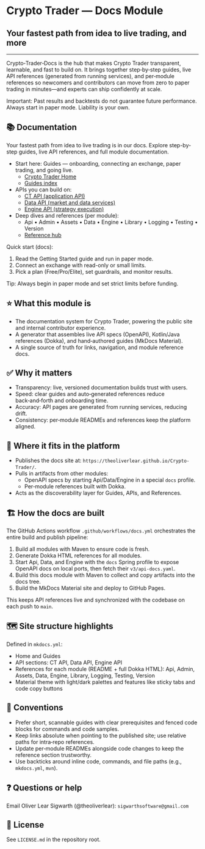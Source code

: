 ﻿# Crypto Trader — Docs Module
## Your fastest path from idea to live trading, and more

---

Crypto‑Trader‑Docs is the hub that makes Crypto Trader transparent, learnable,
and fast to build on. It brings together step‑by‑step guides, live API 
references (generated from running services), and per‑module references so 
newcomers and contributors can move from zero to paper trading in minutes—and
experts can ship confidently at scale.

Important: Past results and backtests do not guarantee future performance. 
Always start in paper mode. Liability is your own.

## 📚 Documentation
Your fastest path from idea to live trading is in our docs. Explore 
step-by-step guides, live API references, and full module documentation.

- Start here: Guides — onboarding, connecting an exchange, paper trading, and
  going live.
    - [Crypto Trader Home](https://theoliverlear.github.io/Crypto-Trader/)
    - [Guides index](https://theoliverlear.github.io/Crypto-Trader/guides/)
- APIs you can build on:
    - [CT API (application API)](https://theoliverlear.github.io/Crypto-Trader/api/)
    - [Data API (market and data services)](https://theoliverlear.github.io/Crypto-Trader/data/)
    - [Engine API (strategy execution)](https://theoliverlear.github.io/Crypto-Trader/engine/)
- Deep dives and references (per module):
    - Api • Admin • Assets • Data • Engine • Library • Logging • Testing •
      Version
    - [Reference hub](https://theoliverlear.github.io/Crypto-Trader/reference/)

Quick start (docs):
1. Read the Getting Started guide and run in paper mode.
2. Connect an exchange with read-only or small limits.
3. Pick a plan (Free/Pro/Elite), set guardrails, and monitor results.

Tip: Always begin in paper mode and set strict limits before funding.

## ⭐️ What this module is
- The documentation system for Crypto Trader, powering the public site and 
  internal contributor experience.
- A generator that assembles live API specs (OpenAPI), Kotlin/Java references
  (Dokka), and hand‑authored guides (MkDocs Material).
- A single source of truth for links, navigation, and module reference docs.

## ✅ Why it matters
- Transparency: live, versioned documentation builds trust with users.
- Speed: clear guides and auto‑generated references reduce back‑and‑forth and
  onboarding time.
- Accuracy: API pages are generated from running services, reducing drift.
- Consistency: per‑module READMEs and references keep the platform aligned.

## 🔗 Where it fits in the platform
- Publishes the docs site at: `https://theoliverlear.github.io/Crypto-Trader/`.
- Pulls in artifacts from other modules:
  - OpenAPI specs by starting Api/Data/Engine in a special `docs` profile.
  - Per‑module references built with Dokka.
- Acts as the discoverability layer for Guides, APIs, and References.

## 🏗️ How the docs are built
The GitHub Actions workflow `.github/workflows/docs.yml` orchestrates the 
entire build and publish pipeline:

1. Build all modules with Maven to ensure code is fresh.
2. Generate Dokka HTML references for all modules.
3. Start Api, Data, and Engine with the `docs` Spring profile to expose
   OpenAPI docs on local ports, then fetch their `v3/api-docs.yaml`.
4. Build this docs module with Maven to collect and copy artifacts into the 
   docs tree.
5. Build the MkDocs Material site and deploy to GitHub Pages.

This keeps API references live and synchronized with the codebase on each push
to `main`.


## 🗺️ Site structure highlights
Defined in `mkdocs.yml`:
- Home and Guides
- API sections: CT API, Data API, Engine API
- References for each module (README + full Dokka HTML): Api, Admin, Assets,
  Data, Engine, Library, Logging, Testing, Version
- Material theme with light/dark palettes and features like sticky tabs and
  code copy buttons

## 📝 Conventions
- Prefer short, scannable guides with clear prerequisites and fenced code 
  blocks for commands and code samples.
- Keep links absolute when pointing to the published site; use relative paths
  for intra‑repo references.
- Update per‑module READMEs alongside code changes to keep the reference 
  section trustworthy.
- Use backticks around inline code, commands, and file paths (e.g., 
  `mkdocs.yml`, `mvn`).

## ❓ Questions or help
Email Oliver Lear Sigwarth (@theoliverlear): `sigwarthsoftware@gmail.com`

## 📄 License
See `LICENSE.md` in the repository root.
